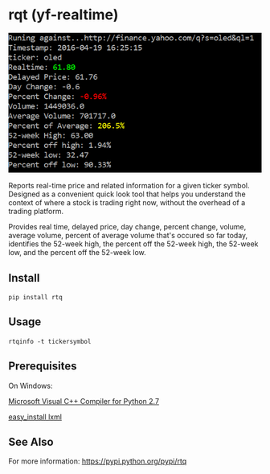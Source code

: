 # rqt (yf-realtime)

![rtscreenshot1](https://github.com/nhsb1/yf-realtime/blob/master/rtq-c.png)

Reports real-time price and related information for a given ticker symbol.  Designed as a convenient quick look tool that helps you understand the context of where a stock is trading right now, without the overhead of a trading platform. 

Provides real time, delayed price, day change, percent change, volume, average volume, percent of average volume that's occured so far today, identifies the 52-week high, the percent off the 52-week high, the 52-week low, and the percent off the 52-week low. 


Install
-------

    pip install rtq

Usage
-----

    rtqinfo -t tickersymbol

Prerequisites
--------
On Windows: 

[Microsoft Visual C++ Compiler for Python 2.7](https://www.microsoft.com/en-us/download/details.aspx?id=44266)

[easy_install lxml](http://lxml.de/2.2/installation.html)

See Also
--------

For more information: https://pypi.python.org/pypi/rtq
